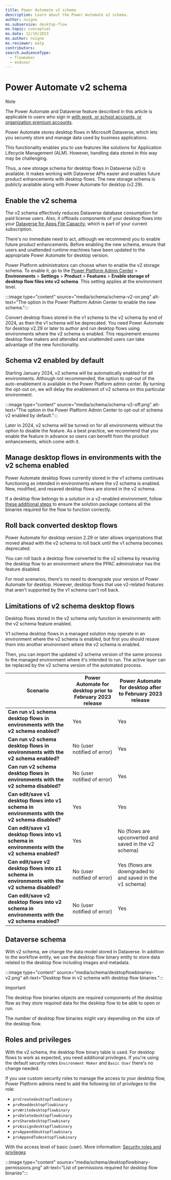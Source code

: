 ```yaml
---
title: Power Automate v2 schema
description: Learn about the Power Automate v2 schema.
author: nvigne
ms.subservice: desktop-flow
ms.topic: conceptual
ms.date: 12/19/2023
ms.author: nvigne
ms.reviewer: matp
contributors:
search.audienceType: 
  - flowmaker
  - enduser
---
```

# Power Automate v2 schema

> [!NOTE]
> The Power Automate and Dataverse feature described in this article is applicable to users who sign in [with work, or school accounts, or organization premium accounts](/power-automate/desktop-flows/requirements#sign-in-account-comparison). 

Power Automate stores desktop flows in Microsoft Dataverse, which lets you securely store and manage data used by business applications.

This functionality enables you to use features like solutions for Application Lifecycle Management (ALM). However, handling data stored in this way may be challenging.

Thus, a new storage schema for desktop flows in Dataverse (v2) is available. It makes working with Dataverse APIs easier and enables future product enhancements with desktop flows. The new storage schema is publicly available along with Power Automate for desktop (v2.29).

## Enable the v2 schema

The v2 schema effectively reduces Dataverse database consumption for paid license users. Also, it offloads components of your desktop flows into your [Dataverse for Apps File Capacity](/power-platform/admin/capacity-storage#licenses-for-the-new-storage-model), which is part of your current subscription.

There's no immediate need to act, although we recommend you to enable future product enhancements. Before enabling the new schema, ensure that users and unattended runtime machines have been updated to the appropriate Power Automate for desktop version.

Power Platform administrators can choose when to enable the v2 storage schema. To enable it, go to the [Power Platform Admin Center](https://admin.powerplatform.microsoft.com) > **Environments** > **Settings** > **Product** > **Features** > **Enable storage of desktop flow files into v2 schema**. This setting applies at the environment level.

:::image type="content" source="media/schema/schema-v2-on.png" alt-text="The option in the Power Platform Admin Center to enable the new schema.":::

Convert desktop flows stored in the v1 schema to the v2 schema by end of 2024, as then the v1 schema will be deprecated. You need Power Automate for desktop v2.29 or later to author and run desktop flows using environments where the v2 schema is enabled. This requirement ensures desktop flow makers and attended and unattended users can take advantage of the new functionality.

## Schema v2 enabled by default

Starting January 2024, v2 schema will be automatically enabled for all environments. Although not recommended, the option to opt-out of the auto-enablement is available in the Power Platform admin center. By turning the opt-out on, we will delay the enablement of v2 schema on this particular environment.

:::image type="content" source="media/schema/schema-v2-off.png" alt-text="The option in the Power Platform Admin Center to opt-out of schema v2 enabled by default.":::

Later in 2024, v2 schema will be turned on for all environments without the option to disable the feature. As a best practice, we recommend that you enable the feature in advance so users can benefit from the product enhancements, which come with it.

## Manage desktop flows in environments with the v2 schema enabled

Power Automate desktop flows currently stored in the v1 schema continues functioning as intended in environments where the v2 schema is enabled. New, modified, and resaved desktop flows are stored in the v2 schema.

If a desktop flow belongs to a solution in a v2-enabled environment, follow [these additional steps](alm-schema.md) to ensure the solution package contains all the binaries required for the flow to function correctly.

## Roll back converted desktop flows

Power Automate for desktop version 2.29 or later allows organizations that moved ahead with the v2 schema to roll back until the v1 schema becomes deprecated.

You can roll back a desktop flow converted to the v2 schema by resaving the desktop flow to an environment where the PPAC administrator has the feature disabled.

For most scenarios, there's no need to downgrade your version of Power Automate for desktop. However, desktop flows that use v2-related features that aren't supported by the v1 schema can't roll back.

## Limitations of v2 schema desktop flows

Desktop flows stored in the v2 schema only function in environments with the v2 schema feature enabled.

V1 schema desktop flows in a managed solution may operate in an environment where the v2 schema is enabled, but first you should resave them into another environment where the v2 schema is enabled.

Then, you can import the updated v2 schema version of the same process to the managed environment where it's intended to run. The active layer can be replaced by the v2 schema version of the automated process.

|Scenario|Power Automate for desktop prior to February 2023 release | Power Automate for desktop after to February 2023 release |
|--------|----------------------------------------------------------|-----------------------------------------------------------|
|**Can run v1 schema desktop flows in environments with the v2 schema enabled?** |Yes|Yes|
|**Can run v2 schema desktop flows in environments with the v2 schema enabled?** |No (user notified of error)|Yes|
|**Can run v2 schema desktop flows in environments with the v2 schema disabled?** |No (user notified of error)|Yes|
|**Can edit/save v1 desktop flows into v1 schema in environments with the v2 schema disabled?** |Yes|Yes|
|**Can edit/save v1 desktop flows into v1 schema in environments with the v2 schema enabled?** |Yes|No (flows are upconverted and saved in the v2 schema)|
|**Can edit/save v2 desktop flows into z1 schema in environments with the v2 schema disabled?** |No (user notified of error)|Yes (flows are downgraded to and saved in the v1 schema)|
|**Can edit/save v2 desktop flows into v2 schema in environments with the v2 schema enabled?** |No (user notified of error)|Yes|

## Dataverse schema

With v2 schema, we change the data model stored in Dataverse. In addition to the workflow entity, we use the desktop flow binary entity to store data related to the desktop flow including images and metadata.

:::image type="content" source="media/schema/desktopflowbinaries-v2.png" alt-text="Desktop flow in v2 schema with desktop flow binaries.":::

> [!IMPORTANT]
> The desktop flow binaries objects are required components of the desktop flow as they store required data for the desktop flow to be able to open or run. 

The number of desktop flow binaries might vary depending on the size of the desktop flow.

## Roles and privileges

With the v2 schema, the desktop flow binary table is used. For desktop flows to work as expected, you need additional privileges. If you're using the default security roles `Environment Maker` and `Basic User` there's no change needed.

If you use custom security roles to manage the access to your desktop flow, Power Platform admins need to add the following list of privileges to the role:

- `prvCreatedesktopflowbinary`
- `prvReaddesktopflowbinary`
- `prvWritedesktopflowbinary`
- `prvDeletedesktopflowbinary`
- `prvSharedesktopflowbinary`
- `prvAssigndesktopflowbinary`
- `prvAppenddesktopflowbinary`
- `prvAppendTodesktopflowbinary`

With the access level of basic (user). More information: [Security roles and privileges](/power-platform/admin/security-roles-privileges)

:::image type="content" source="media/schema/desktopflowbinary-permissions.png" alt-text="List of permissions required for desktop flow binaries":::
